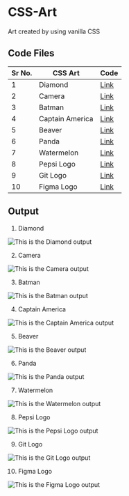 # CSS-Art
Art created by using vanilla CSS

## Code Files
|Sr No. | CSS Art | Code |
|-------|---------|------|
| 1 | Diamond | [Link](https://github.com/AdyaTech/CSS-Art/tree/main/Diamond) |
| 2 | Camera | [Link](https://github.com/AdyaTech/CSS-Art/tree/main/Camera) |
| 3 | Batman | [Link](https://github.com/AdyaTech/CSS-Art/tree/main/Batman) |
| 4 | Captain America | [Link](https://github.com/AdyaTech/CSS-Art/tree/main/Captain%20America) |
| 5 | Beaver | [Link](https://github.com/AdyaTech/CSS-Art/tree/main/Beaver) |
| 6 | Panda | [Link](https://github.com/AdyaTech/CSS-Art/tree/main/Panda) |
| 7 | Watermelon | [Link](https://github.com/AdyaTech/CSS-Art/tree/main/Watermelon) |
| 8 | Pepsi Logo | [Link](https://github.com/AdyaTech/CSS-Art/tree/main/Pepsi%20Logo) |
| 9 | Git Logo | [Link](https://github.com/AdyaTech/CSS-Art/tree/main/Git%20Logo) |
| 10 | Figma Logo | [Link](https://github.com/AdyaTech/CSS-Art/tree/main/Figma%20Logo) |

## Output
1. Diamond

![This is the Diamond output](https://github.com/AdyaTech/CSS-Art/blob/main/Diamond/Diamond.png)



2. Camera

![This is the Camera output](https://github.com/AdyaTech/CSS-Art/blob/main/Camera/camera.png)



3. Batman

![This is the Batman output](https://github.com/AdyaTech/CSS-Art/blob/main/Batman/Batman.png)




4. Captain America

![This is the Captain America output](https://github.com/AdyaTech/CSS-Art/blob/main/Captain%20America/output.png)




5. Beaver

![This is the Beaver output](https://github.com/AdyaTech/CSS-Art/blob/main/Beaver/Beaver.png)




6. Panda

![This is the Panda output](https://github.com/AdyaTech/CSS-Art/blob/main/Panda/Panda.png)




7. Watermelon

![This is the Watermelon output](https://github.com/AdyaTech/CSS-Art/blob/main/Watermelon/Watermelon.png)




8. Pepsi Logo

![This is the Pepsi Logo output](https://github.com/AdyaTech/CSS-Art/blob/main/Pepsi%20Logo/Pepsi.png)




9. Git Logo

![This is the Git Logo output](https://github.com/AdyaTech/CSS-Art/blob/main/Git%20Logo/Git%20Logo.png)




10. Figma Logo

![This is the Figma Logo output](https://github.com/AdyaTech/CSS-Art/blob/main/Figma%20Logo/Figma.png)
